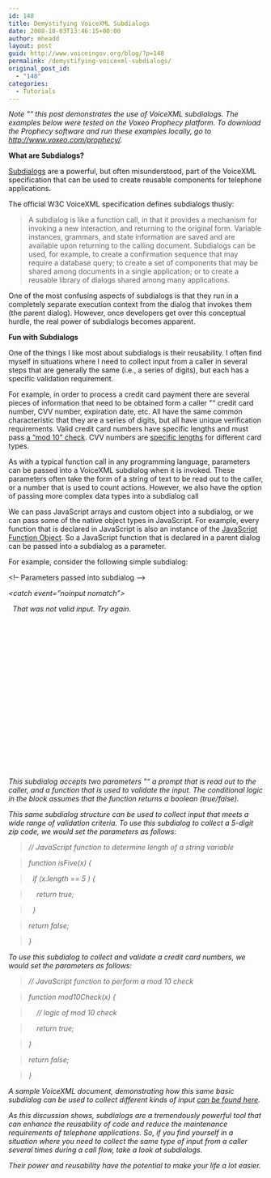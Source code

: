 ```yaml
---
id: 148
title: Demystifying VoiceXML Subdialogs
date: 2008-10-03T13:46:15+00:00
author: mheadd
layout: post
guid: http://www.voiceingov.org/blog/?p=148
permalink: /demystifying-voicexml-subdialogs/
original_post_id:
  - "148"
categories:
  - Tutorials
---
```

_Note "“ this post demonstrates the use of VoiceXML subdialogs. The examples below were tested on the Voxeo Prophecy platform. To download the Prophecy software and run these examples locally, go to <a href="http://www.voxeo.com/prophecy/" target="_blank">http://www.voxeo.com/prophecy/</a>._

**What are Subdialogs?**

<a href="http://www.w3.org/TR/2004/REC-voicexml20-20040316/#dml2.3.4" target="_blank">Subdialogs</a> are a powerful, but often misunderstood, part of the VoiceXML specification that can be used to create reusable components for telephone applications.

The official W3C VoiceXML specification defines subdialogs thusly:

> A subdialog is like a function call, in that it provides a mechanism for invoking a new interaction, and returning to the original form. Variable instances, grammars, and state information are saved and are available upon returning to the calling document. Subdialogs can be used, for example, to create a confirmation sequence that may require a database query; to create a set of components that may be shared among documents in a single application; or to create a reusable library of dialogs shared among many applications. 

One of the most confusing aspects of subdialogs is that they run in a completely separate execution context from the dialog that invokes them (the parent dialog). However, once developers get over this conceptual hurdle, the real power of subdialogs becomes apparent.

**Fun with Subdialogs**

One of the things I like most about subdialogs is their reusability. I often find myself in situations where I need to collect input from a caller in several steps that are generally the same (i.e., a series of digits), but each has a specific validation requirement.

For example, in order to process a credit card payment there are several pieces of information that need to be obtained form a caller "“ credit card number, CVV number, expiration date, etc. All have the same common characteristic that they are a series of digits, but all have unique verification requirements. Valid credit card numbers have specific lengths and must pass <a href="http://en.wikipedia.org/wiki/Luhn_algorithm" target="_blank">a &#8220;mod 10&#8221; check</a>. CVV numbers are <a href="http://en.wikipedia.org/wiki/Card_Security_Code" target="_blank">specific lengths</a> for different card types.

As with a typical function call in any programming language, parameters can be passed into a VoiceXML subdialog when it is invoked. These parameters often take the form of a string of text to be read out to the caller, or a number that is used to count actions. However, we also have the option of passing more complex data types into a subdialog call

We can pass JavaScript arrays and custom object into a subdialog, or we can pass some of the native object types in JavaScript. For example, every function that is declared in JavaScript is also an instance of the  <a href="http://developer.mozilla.org/en/Core_JavaScript_1.5_Reference/Global_Objects/Function" target="_blank">JavaScript Function Object</a>. So a JavaScript function that is declared in a parent dialog can be passed into a subdialog as a parameter.

For example, consider the following simple subdialog:

<form id=&#8221;S_1&#8243;>

<!&#8211; Parameters passed into subdialog &#8211;>
  
<var name=&#8221;myPrompt&#8221; />
  
<var name=&#8221;myFunction&#8221; />

<catch event=&#8221;noinput nomatch&#8221;>
  
&nbsp;&nbsp;<prompt>That was not valid input. Try again.</prompt>
  
&nbsp;&nbsp;<reprompt/>
  
</catch>

<field name=&#8221;getInput&#8221; type=&#8221;digits&#8221;>
  
&nbsp;<prompt><value expr=&#8221;myPrompt&#8221;/></prompt>
  
&nbsp;&nbsp;<filled>
  
&nbsp;&nbsp;&nbsp;&nbsp;<if cond=&#8221;myFunction(getInput)&#8221;>
  
&nbsp;&nbsp;&nbsp;&nbsp;&nbsp;<return namelist=&#8221;getInput&#8221;/>
  
&nbsp;&nbsp;&nbsp;&nbsp;<else/>
  
&nbsp;&nbsp;&nbsp;&nbsp;&nbsp;<clear/>
  
&nbsp;&nbsp;&nbsp;&nbsp;&nbsp;<throw event=&#8221;nomatch&#8221;/>
  
&nbsp;&nbsp;&nbsp;&nbsp;</if>
  
&nbsp;&nbsp;</filled>
  
</field>

This subdialog accepts two parameters "“ a prompt that is read out to the caller, and a function that is used to validate the input. The conditional logic in the <filled> block assumes that the function returns a boolean (true/false).

This same subdialog structure can be used to collect input that meets a wide range of validation criteria. To use this subdialog to collect a 5-digit zip code, we would set the parameters as follows:

> // JavaScript function to determine length of a string variable
  
> function isFive(x) {
  
> &nbsp;&nbsp;if (x.length == 5 ) {
  
> &nbsp;&nbsp;&nbsp;&nbsp;return true;
  
> &nbsp;&nbsp;}
      
> return false;
    
> }
> 
> <param name=&#8221;myPrompt&#8221; expr=&#8221;&#8216;Please enter your five digit zip code.'&#8221;/>
  
> <param name=&#8221;myFunction&#8221; expr=&#8221;isFive&#8221;/> 

To use this subdialog to collect and validate a credit card numbers, we would set the parameters as follows:

> // JavaScript function to perform a mod 10 check
  
> function mod10Check(x) {
  
> &nbsp;&nbsp;&nbsp;&nbsp;// logic of mod 10 check
  
> &nbsp;&nbsp;&nbsp;&nbsp;return true;
      
> }
      
> return false;
    
> }
> 
> <param name=&#8221;myPrompt&#8221; expr=&#8221;&#8216;Please enter your credit card number.'&#8221;/>
  
> <param name=&#8221;myFunction&#8221; expr=&#8221;mod10Check&#8221;/> 

A sample VoiceXML document, demonstrating how this same basic subdialog can be used to collect different kinds of input <a href="../tutorials/sub_db_example.vxml.txt" target="_blank">can be found here</a>.

As this discussion shows, subdialogs are a tremendously powerful tool that can enhance the reusability of code and reduce the maintenance requirements of telephone applications. So, if you find yourself in a situation where you need to collect the same type of input from a caller several times during a call flow, take a look at subdialogs.

Their power and reusability have the potential to make your life a lot easier.